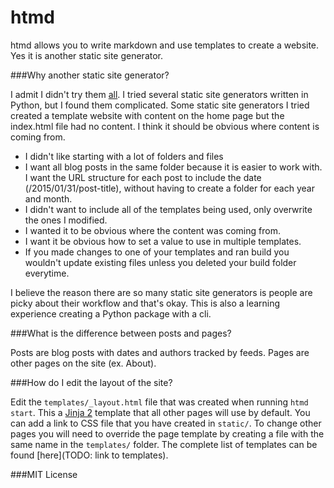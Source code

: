 # htmd

htmd allows you to write markdown and use templates to create a website.
Yes it is another static site generator.

###Why another static site generator?

I admit I didn't try them [all](https://staticsitegenerators.net/).
I tried several static site generators written in Python, but I found them complicated.
Some static site generators I tried created a template website with content on the home page but the index.html file had no content.
I think it should be obvious where content is coming from.

- I didn't like starting with a lot of folders and files
- I want all blog posts in the same folder because it is easier to work with.
I want the URL structure for each post to include the date (/2015/01/31/post-title), without having to create a folder for each year and month.
- I didn't want to include all of the templates being used, only overwrite the ones I modified.
- I wanted it to be obvious where the content was coming from.
- I want it be obvious how to set a value to use in multiple templates.
- If you made changes to one of your templates and ran build you wouldn't update existing files unless you deleted your build folder everytime.

I believe the reason there are so many static site generators is people are picky about their workflow and that's okay.
This is also a learning experience creating a Python package with a cli.

###What is the difference between posts and pages?

Posts are blog posts with dates and authors tracked by feeds.
Pages are other pages on the site (ex. About).

###How do I edit the layout of the site?

Edit the ```templates/_layout.html``` file that was created when running ```htmd start```.
This a [Jinja 2](http://jinja.pocoo.org/docs/dev/templates/#template-inheritance) template that all other pages will use by default.
You can add a link to CSS file that you have created in ```static/```.
To change other pages you will need to override the page template by creating a file with the same name in the ```templates/``` folder.
The complete list of templates can be found [here](TODO: link to templates).

###MIT License
